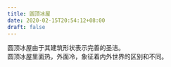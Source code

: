 ```yaml
---
title: 圆顶冰屋
date: 2020-02-15T20:54:12+08:00
draft: false
---
```


圆顶冰屋由于其建筑形状表示完善的圣洁。<br>
圆顶冰屋里面热，外面冷，象征着内外世界的区别和不同。<br>

